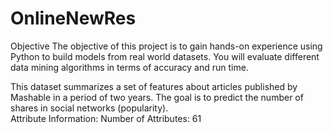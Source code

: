 # OnlineNewRes
Objective 
The objective of this project is to gain hands-on experience using Python to build models from real 
world datasets. You will evaluate different data mining algorithms in terms of accuracy and run time.  


This dataset summarizes a set of features about articles published by Mashable in a period of two 
years. The goal is to predict the number of shares in social networks (popularity).  
Attribute Information: 
Number of Attributes: 61 
